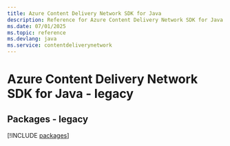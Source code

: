 ```yaml
---
title: Azure Content Delivery Network SDK for Java
description: Reference for Azure Content Delivery Network SDK for Java
ms.date: 07/01/2025
ms.topic: reference
ms.devlang: java
ms.service: contentdeliverynetwork
---
```

# Azure Content Delivery Network SDK for Java - legacy
## Packages - legacy
[!INCLUDE [packages](content-delivery-network-index.md)]